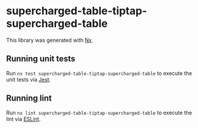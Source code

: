 # supercharged-table-tiptap-supercharged-table

This library was generated with [Nx](https://nx.dev).

## Running unit tests

Run `nx test supercharged-table-tiptap-supercharged-table` to execute the unit tests via [Jest](https://jestjs.io).

## Running lint

Run `nx lint supercharged-table-tiptap-supercharged-table` to execute the lint via [ESLint](https://eslint.org/).
